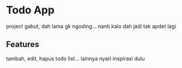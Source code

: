 # Todo App

project gabut, dah lama gk ngoding... nanti kalo dah jadi tak apdet lagi

## Features

tambah, edit, hapus todo list... lainnya nyari inspirasi dulu
